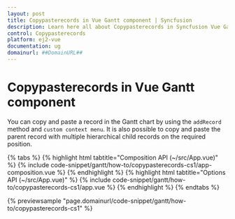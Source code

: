 ```yaml
---
layout: post
title: Copypasterecords in Vue Gantt component | Syncfusion
description: Learn here all about Copypasterecords in Syncfusion Vue Gantt component of Syncfusion Essential JS 2 and more.
control: Copypasterecords 
platform: ej2-vue
documentation: ug
domainurl: ##DomainURL##
---
```


# Copypasterecords in Vue Gantt component

You can copy and paste a record in the Gantt chart by using the `addRecord` method and `custom context menu`. It is also possible to copy and paste the parent record with multiple hierarchical child records on the required position.

{% tabs %}
{% highlight html tabtitle="Composition API (~/src/App.vue)" %}
{% include code-snippet/gantt/how-to/copypasterecords-cs1/app-composition.vue %}
{% endhighlight %}
{% highlight html tabtitle="Options API (~/src/App.vue)" %}
{% include code-snippet/gantt/how-to/copypasterecords-cs1/app.vue %}
{% endhighlight %}
{% endtabs %}
        
{% previewsample "page.domainurl/code-snippet/gantt/how-to/copypasterecords-cs1" %}